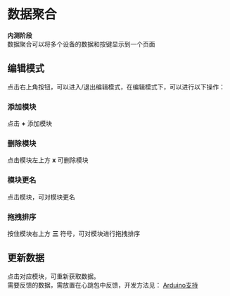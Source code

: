 # 数据聚合  
**内测阶段**  
数据聚合可以将多个设备的数据和按键显示到一个页面  


## 编辑模式
点击右上角按钮，可以进入/退出编辑模式，在编辑模式下，可以进行以下操作：

### 添加模块  
点击 **+** 添加模块
### 删除模块  
点击模块左上方 **x** 可删除模块
### 模块更名  
点击模块，可对模块更名
### 拖拽排序  
按住模块右上方 **三** 符号，可对模块进行拖拽排序  

## 更新数据  
点击对应模块，可重新获取数据。  
需要反馈的数据，需放置在心跳包中反馈，开发方法见：
[Arduino支持](https://diandeng.tech/doc/arduino-support "Arduino支持")  